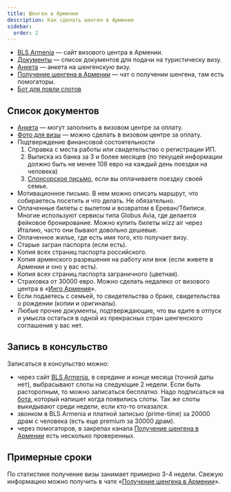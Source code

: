 ```yaml
---
title: Шенген в Армении
description: Как сделать шенген в Армении
sidebar:
  order: 2
---
```


- [BLS Armenia](https://armenia.blsspainvisa.com/) — cайт визового центра в Армении.
- [Документы](https://armenia.blsspainvisa.com/short_term_visa.php) — cписок документов для подачи на туристическу визу.
- [Анкета](https://armenia.blsspainvisa.com/short_term_visa.php) — анкета на шенгенскую визу.
- [Получение шенгена в Армении](https://t.me/shengen_am) — чат о получении шенгена, там есть помогаторы.
- [Бот для ловли слотов](https://t.me/bls_status_bot)

## Список документов

- [Анкета](https://armenia.blsspainvisa.com/short_term_visa.php) — могут заполнить в визовом центре за оплату.
- [Фото для визы](https://armenia.blsspainvisa.com/short_term_visa.php) — можно сделать в визовом центре за оплату.
- Подтверждение финансовой состоятельности
  1. Справка с места работы или свидетельство о регистрации ИП.
  2. Выписка из банка за 3 и более месяцев (по текущей информации должно быть не менее 108 евро на каждый день поездки на человека)
  3. [Спонсорское письмо](https://docs.google.com/document/d/1Cpx1LtyDA8WTTgoit3Bzu-s6XdTNhAJWFYiykRR30Dc/edit?usp=sharing), если вы оплачиваете поездку своей семье.
- Мотивационное письмо. В нем можно описать маршрут, что собираетесь посетить и что делать. Не обязательно.
- Оплаченные билеты c вылетом и возвратом в Ереван/Тбилиси. Многие используют сервисы типа Globus Avia, где делается фейковое бронирование. Можно купить билеты wizz air через Италию, часто они бывают довольно дешевые. 
- Оплаченное жилье, где есть имя того, кто получает визу. 
- Старые загран паспорта (если есть).
- Копия всех страниц паспорта российского.
- Копия армянского разрешения на работу или внж (если живете в Армении и оно у вас есть).
- Копия всех страниц паспорта заграничного (цветная).
- Страховка от 30000 евро. Можно сделать недалеко от визового центра в «[Инго Армения](https://maps.app.goo.gl/XN51miX2UTVcrXU18)».
- Если подаетесь с семьей, то свидетельства о браке, свидетельства о рождении (копии и оригиналы).
- Любые прочие документы, подтверждающие, что вы едите в отпуск и умысла остаться в одной из прекрасных стран шенгенского соглашения у вас нет.

## Запись в консульство

Записаться в консульство можно:

- через сайт [BLS Armenia](https://armenia.blsspainvisa.com/), в середине и конце месяца (точной даты нет), выбрасывают слоты на следующие 2 недели. Если быть расторопным, то можно записаться бесплатно. Надо подписаться на [бота](https://t.me/bls_status_bot), который напишет когда появились слоты. Так же слоты выкидывают среди недели, если кто-то отказался.
- звонком в BLS Armenia и платной записью (prime-time) за 20000 драм с человека (есть еще premium за 30000 драм).
- через помогаторов, в закрепах канала [Получение шенгена в Армении](https://t.me/shengen_am) есть несколько проверенных.

## Примерные сроки

По статистике получение визы занимает примерно 3-4 недели. Свежую информацию можно получить в чате «[Получение шенгена в Армении](https://t.me/shengen_am)».
